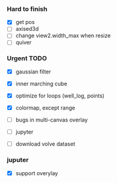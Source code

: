 ### Hard to finish

- [x] get pos
- [ ] axised3d
- [ ] change view2.width_max when resize
- [ ] quiver

### Urgent TODO

- [x] gaussian filter
- [x] inner marching cube
- [x] optimize for loops (well_log, points)
- [x] colormap, except range
- [ ] bugs in multi-canvas overlay

- [ ] jupyter
- [ ] download volve dataset


### juputer

- [x] support overylay